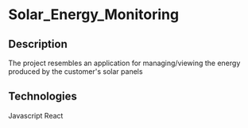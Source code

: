 # Solar_Energy_Monitoring

## Description

The project resembles an application for managing/viewing the energy produced by the customer's solar panels

## Technologies

Javascript 
React
